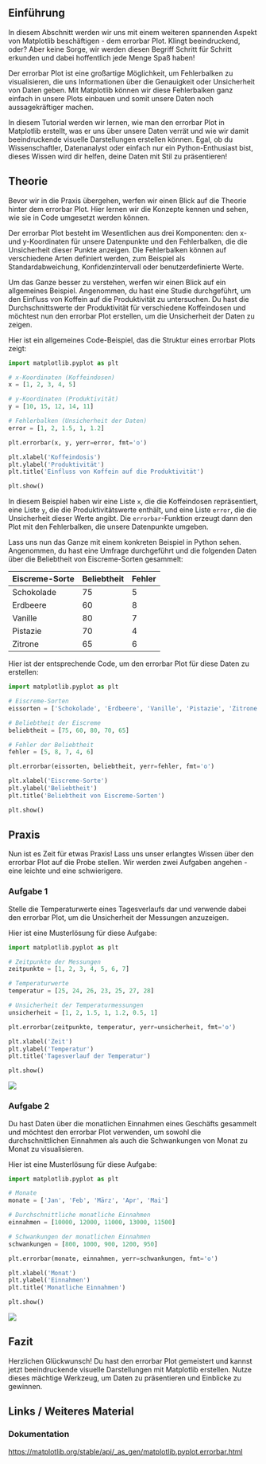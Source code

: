 ## Einführung

In diesem Abschnitt werden wir uns mit einem weiteren spannenden Aspekt von Matplotlib beschäftigen - dem errorbar Plot. Klingt beeindruckend, oder? Aber keine Sorge, wir werden diesen Begriff Schritt für Schritt erkunden und dabei hoffentlich jede Menge Spaß haben!

Der errorbar Plot ist eine großartige Möglichkeit, um Fehlerbalken zu visualisieren, die uns Informationen über die Genauigkeit oder Unsicherheit von Daten geben. Mit Matplotlib können wir diese Fehlerbalken ganz einfach in unsere Plots einbauen und somit unsere Daten noch aussagekräftiger machen.

In diesem Tutorial werden wir lernen, wie man den errorbar Plot in Matplotlib erstellt, was er uns über unsere Daten verrät und wie wir damit beeindruckende visuelle Darstellungen erstellen können. Egal, ob du Wissenschaftler, Datenanalyst oder einfach nur ein Python-Enthusiast bist, dieses Wissen wird dir helfen, deine Daten mit Stil zu präsentieren!

## Theorie

Bevor wir in die Praxis übergehen, werfen wir einen Blick auf die Theorie hinter dem errorbar Plot. Hier lernen wir die Konzepte kennen und sehen, wie sie in Code umgesetzt werden können.

Der errorbar Plot besteht im Wesentlichen aus drei Komponenten: den x- und y-Koordinaten für unsere Datenpunkte und den Fehlerbalken, die die Unsicherheit dieser Punkte anzeigen. Die Fehlerbalken können auf verschiedene Arten definiert werden, zum Beispiel als Standardabweichung, Konfidenzintervall oder benutzerdefinierte Werte.

Um das Ganze besser zu verstehen, werfen wir einen Blick auf ein allgemeines Beispiel. Angenommen, du hast eine Studie durchgeführt, um den Einfluss von Koffein auf die Produktivität zu untersuchen. Du hast die Durchschnittswerte der Produktivität für verschiedene Koffeindosen und möchtest nun den errorbar Plot erstellen, um die Unsicherheit der Daten zu zeigen.

Hier ist ein allgemeines Code-Beispiel, das die Struktur eines errorbar Plots zeigt:

```python
import matplotlib.pyplot as plt

# x-Koordinaten (Koffeindosen)
x = [1, 2, 3, 4, 5]

# y-Koordinaten (Produktivität)
y = [10, 15, 12, 14, 11]

# Fehlerbalken (Unsicherheit der Daten)
error = [1, 2, 1.5, 1, 1.2]

plt.errorbar(x, y, yerr=error, fmt='o')

plt.xlabel('Koffeindosis')
plt.ylabel('Produktivität')
plt.title('Einfluss von Koffein auf die Produktivität')

plt.show()
```

In diesem Beispiel haben wir eine Liste `x`, die die Koffeindosen repräsentiert, eine Liste `y`, die die Produktivitätswerte enthält, und eine Liste `error`, die die Unsicherheit dieser Werte angibt. Die `errorbar`-Funktion erzeugt dann den Plot mit den Fehlerbalken, die unsere Datenpunkte umgeben.

Lass uns nun das Ganze mit einem konkreten Beispiel in Python sehen. Angenommen, du hast eine Umfrage durchgeführt und die folgenden Daten über die Beliebtheit von Eiscreme-Sorten gesammelt:

| Eiscreme-Sorte | Beliebtheit | Fehler |
| -------------- | ----------- | ------ |
| Schokolade     | 75          | 5      |
| Erdbeere       | 60          | 8      |
| Vanille        | 80          | 7      |
| Pistazie       | 70          | 4      |
| Zitrone        | 65          | 6      |

Hier ist der entsprechende Code, um den errorbar Plot für diese Daten zu erstellen:

```python
import matplotlib.pyplot as plt

# Eiscreme-Sorten
eissorten = ['Schokolade', 'Erdbeere', 'Vanille', 'Pistazie', 'Zitrone']

# Beliebtheit der Eiscreme
beliebtheit = [75, 60, 80, 70, 65]

# Fehler der Beliebtheit
fehler = [5, 8, 7, 4, 6]

plt.errorbar(eissorten, beliebtheit, yerr=fehler, fmt='o')

plt.xlabel('Eiscreme-Sorte')
plt.ylabel('Beliebtheit')
plt.title('Beliebtheit von Eiscreme-Sorten')

plt.show()
```

## Praxis

Nun ist es Zeit für etwas Praxis! Lass uns unser erlangtes Wissen über den errorbar Plot auf die Probe stellen. Wir werden zwei Aufgaben angehen - eine leichte und eine schwierigere.

### Aufgabe 1

Stelle die Temperaturwerte eines Tagesverlaufs dar und verwende dabei den errorbar Plot, um die Unsicherheit der Messungen anzuzeigen.

Hier ist eine Musterlösung für diese Aufgabe:

```python
import matplotlib.pyplot as plt

# Zeitpunkte der Messungen
zeitpunkte = [1, 2, 3, 4, 5, 6, 7]

# Temperaturwerte
temperatur = [25, 24, 26, 23, 25, 27, 28]

# Unsicherheit der Temperaturmessungen
unsicherheit = [1, 2, 1.5, 1, 1.2, 0.5, 1]

plt.errorbar(zeitpunkte, temperatur, yerr=unsicherheit, fmt='o')

plt.xlabel('Zeit')
plt.ylabel('Temperatur')
plt.title('Tagesverlauf der Temperatur')

plt.show()
```
![](https://github.com/janehlenb/Projektarbeit-ChatGPT-Python/blob/main/Images/Darstellung/Plottypen/Array_Fields/errorbar/ms_aufgabe1.png)

### Aufgabe 2
Du hast Daten über die monatlichen Einnahmen eines Geschäfts gesammelt und möchtest den errorbar Plot verwenden, um sowohl die durchschnittlichen Einnahmen als auch die Schwankungen von Monat zu Monat zu visualisieren.

Hier ist eine Musterlösung für diese Aufgabe:

```python
import matplotlib.pyplot as plt

# Monate
monate = ['Jan', 'Feb', 'März', 'Apr', 'Mai']

# Durchschnittliche monatliche Einnahmen
einnahmen = [10000, 12000, 11000, 13000, 11500]

# Schwankungen der monatlichen Einnahmen
schwankungen = [800, 1000, 900, 1200, 950]

plt.errorbar(monate, einnahmen, yerr=schwankungen, fmt='o')

plt.xlabel('Monat')
plt.ylabel('Einnahmen')
plt.title('Monatliche Einnahmen')

plt.show()
```
![](https://github.com/janehlenb/Projektarbeit-ChatGPT-Python/blob/main/Images/Darstellung/Plottypen/Array_Fields/errorbar/ms_aufgabe2.png)

## Fazit
Herzlichen Glückwunsch! Du hast den errorbar Plot gemeistert und kannst jetzt beeindruckende visuelle Darstellungen mit Matplotlib erstellen. Nutze dieses mächtige Werkzeug, um Daten zu präsentieren und Einblicke zu gewinnen.

## Links / Weiteres Material
### Dokumentation
https://matplotlib.org/stable/api/_as_gen/matplotlib.pyplot.errorbar.html